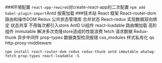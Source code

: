 ###环境配置
    ``react-app-rewired``对create-react-app的二次配置
    ``npm add babel-plugin-import``Antd 按需加载
###技术站
    React 框架
    React-router-dom 路由和操作DOM
    Redux 公共状态管理库 合并状态
    React-redux 实现数据双向绑定 状态共享 不用每次都引入store
    AntD Ui组件
    react-loadable 路由懒加载
    高阶组件
    immutable 解决多次克隆store造成的性能浪费
    fetch 请求数据
    Redux-thunk 异步中间件
    prop-types 数据类型检测报错
    css_modules 样式私有化
    qs
    http-proxy-middleware

    npm install react-router-dom redux redux-thunk antd immutable whatwg-fetch prop-types react-loadable -S

